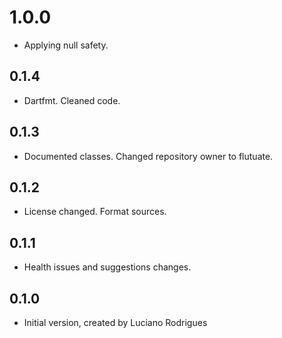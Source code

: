 # 1.0.0

- Applying null safety.

## 0.1.4

- Dartfmt. Cleaned code.

## 0.1.3

- Documented classes. Changed repository owner to flutuate.

## 0.1.2

- License changed. Format sources.

## 0.1.1

- Health issues and suggestions changes.

## 0.1.0

- Initial version, created by Luciano Rodrigues
